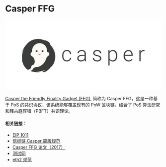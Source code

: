 # Casper FFG

![](../../../.gitbook/assets/wei-xin-tu-pian-20191031105925%20%281%29.png)

[Casper the Friendly Finality Gadget \(FFG\)](https://github.com/ethereum/research/tree/master/papers/casper-basics), 简称为 Casper FFG，这是一种基于 PoS 的共识协议，该系统能够覆盖现有的 PoW 区块链，结合了 PoS 算法研究和拜占庭容错（PBFT）共识理论。

#### 相关链接：

* [EIP 1011](https://eips.ethereum.org/EIPS/eip-1011)
* [信标链 Casper 简版规范](https://ethresear.ch/t/beacon-chain-casper-mini-spec/2760)
* [Casper FFG 论文（2017）](https://arxiv.org/abs/1710.09437)
* [测试网](https://hackmd.io/@aTTDQ4GiRVyyce6trnsfpg/Hk6UiFU7z?type=view)
* [eth2 规范](https://github.com/ethereum/eth2.0-specs)




